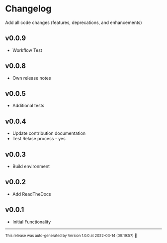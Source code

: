# Changelog

Add all code changes (features, deprecations, and enhancements)

## v0.0.9 
- Workflow Test

## v0.0.8 
- Own release notes

## v0.0.5
- Additional tests

## v0.0.4
- Update contribution documentation
- Test Relase process - yes

## v0.0.3
- Build environment

## v0.0.2
- Add ReadTheDocs

## v0.0.1
- Initial Functionality
<hr/>

<small>This release was auto-generated by Version 1.0.0 at 2022-03-14 (09:19:57) :rocket:</small>